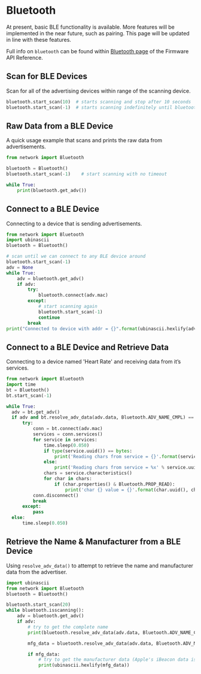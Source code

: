 # Bluetooth

At present, basic BLE functionality is available. More features will be implemented in the near future, such as pairing. This page will be updated in line with these features.

Full info on `bluetooth` can be found within [Bluetooth page]() of the Firmware API Reference.

## Scan for BLE Devices

Scan for all of the advertising devices within range of the scanning device.

```python
bluetooth.start_scan(10)  # starts scanning and stop after 10 seconds
bluetooth.start_scan(-1)  # starts scanning indefinitely until bluetooth.stop_scan() is called
```

## Raw Data from a BLE Device

A quick usage example that scans and prints the raw data from advertisements.

```python
from network import Bluetooth

bluetooth = Bluetooth()
bluetooth.start_scan(-1)    # start scanning with no timeout

while True:
    print(bluetooth.get_adv())
```

## Connect to a BLE Device

Connecting to a device that is sending advertisements.

```python
from network import Bluetooth
import ubinascii
bluetooth = Bluetooth()

# scan until we can connect to any BLE device around
bluetooth.start_scan(-1)
adv = None
while True:
    adv = bluetooth.get_adv()
    if adv:
        try:
            bluetooth.connect(adv.mac)
        except:
            # start scanning again
            bluetooth.start_scan(-1)
            continue
        break
print("Connected to device with addr = {}".format(ubinascii.hexlify(adv.mac)))
```

## Connect to a BLE Device and Retrieve Data

Connecting to a device named 'Heart Rate' and receiving data from it’s services.

```python
from network import Bluetooth
import time
bt = Bluetooth()
bt.start_scan(-1)

while True:
  adv = bt.get_adv()
  if adv and bt.resolve_adv_data(adv.data, Bluetooth.ADV_NAME_CMPL) == 'Heart Rate':
      try:
          conn = bt.connect(adv.mac)
          services = conn.services()
          for service in services:
              time.sleep(0.050)
              if type(service.uuid()) == bytes:
                  print('Reading chars from service = {}'.format(service.uuid()))
              else:
                  print('Reading chars from service = %x' % service.uuid())
              chars = service.characteristics()
              for char in chars:
                  if (char.properties() & Bluetooth.PROP_READ):
                      print('char {} value = {}'.format(char.uuid(), char.read()))
          conn.disconnect()
          break
      except:
          pass
  else:
      time.sleep(0.050)
```

## Retrieve the Name & Manufacturer from a BLE Device

Using `resolve_adv_data()` to attempt to retrieve the name and manufacturer data from the advertiser.

```python
import ubinascii
from network import Bluetooth
bluetooth = Bluetooth()

bluetooth.start_scan(20)
while bluetooth.isscanning():
    adv = bluetooth.get_adv()
    if adv:
        # try to get the complete name
        print(bluetooth.resolve_adv_data(adv.data, Bluetooth.ADV_NAME_CMPL))

        mfg_data = bluetooth.resolve_adv_data(adv.data, Bluetooth.ADV_MANUFACTURER_DATA)

        if mfg_data:
            # try to get the manufacturer data (Apple's iBeacon data is sent here)
            print(ubinascii.hexlify(mfg_data))
```

